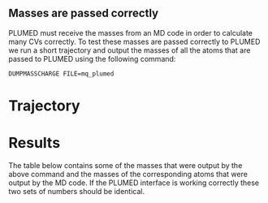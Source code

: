 Masses are passed correctly
---------------------------

PLUMED must receive the masses from an MD code in order to calculate many CVs correctly.
To test these masses are passed correctly to PLUMED we run a short trajectory and output the masses of all the atoms that 
are passed to PLUMED using the following command: 

```plumed
DUMPMASSCHARGE FILE=mq_plumed
```

# Trajectory

# Results 

The table below contains some of the masses that were output by the above command and the masses of the corresponding atoms 
that were output by the MD code.  If the PLUMED interface is working correctly these two sets of numbers should be identical.


